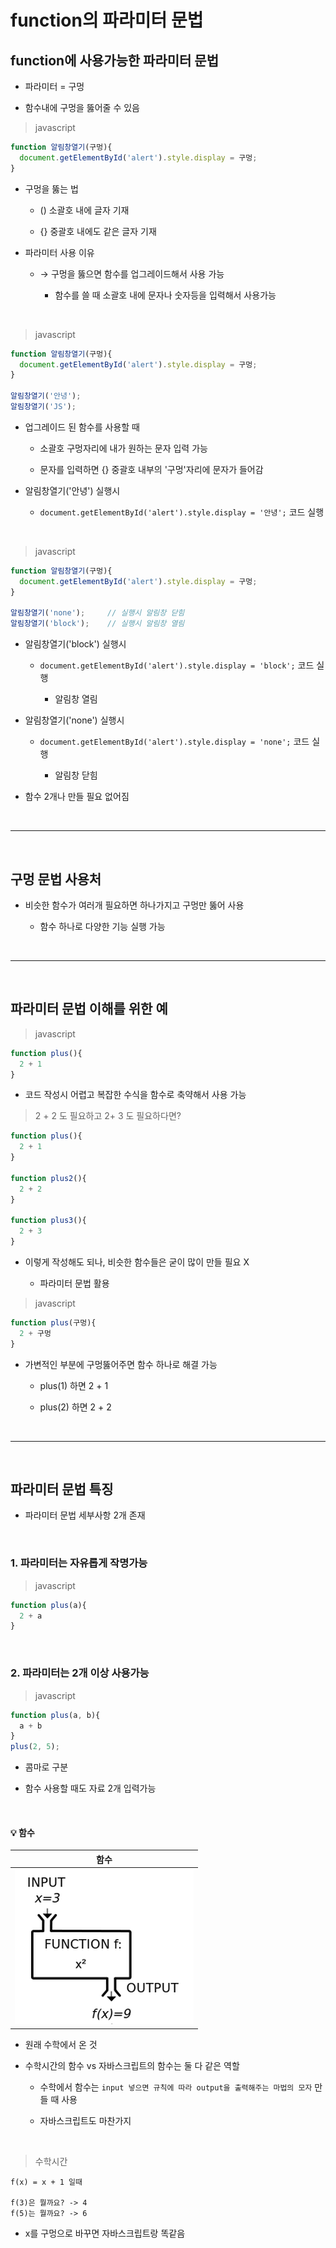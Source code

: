 # function의 파라미터 문법

function에 사용가능한 파라미터 문법 
---
- 파라미터 = 구멍

- 함수내에 구멍을 뚫어줄 수 있음

> javascript
```javascript
function 알림창열기(구멍){
  document.getElementById('alert').style.display = 구멍;
}
```
- 구멍을 뚫는 법

    - () 소괄호 내에 글자 기재

    - {} 중괄호 내에도 같은 글자 기재

- 파라미터 사용 이유

    - → 구멍을 뚫으면 함수를 업그레이드해서 사용 가능

        - 함수를 쓸 때 소괄호 내에 문자나 숫자등을 입력해서 사용가능

<br>

> javascript
```javascript
function 알림창열기(구멍){
  document.getElementById('alert').style.display = 구멍;
}

알림창열기('안녕');
알림창열기('JS');
```
- 업그레이드 된 함수를 사용할 때

    - 소괄호 구멍자리에 내가 원하는 문자 입력 가능

    - 문자를 입력하면 {} 중괄호 내부의 '구멍'자리에 문자가 들어감

- 알림창열기('안녕') 실행시

    - `document.getElementById('alert').style.display = '안녕';` 코드 실행

 
<br>

> javascript
```javascript
function 알림창열기(구멍){
  document.getElementById('alert').style.display = 구멍;
}

알림창열기('none');     // 실행시 알림창 닫힘
알림창열기('block');    // 실행시 알림창 열림
```
- 알림창열기('block') 실행시

    - `document.getElementById('alert').style.display = 'block';` 코드 실행

        - 알림창 열림

- 알림창열기('none') 실행시

    - `document.getElementById('alert').style.display = 'none';` 코드 실행

        - 알림창 닫힘 

- 함수 2개나 만들 필요 없어짐

<br>

---

<br>

구멍 문법 사용처
--- 
- 비슷한 함수가 여러개 필요하면 하나가지고 구멍만 뚫어 사용

  - 함수 하나로 다양한 기능 실행 가능

<br>

---

<br>

파라미터 문법 이해를 위한 예 
---
> javascript
```javascript
function plus(){
  2 + 1
}
```
- 코드 작성시 어렵고 복잡한 수식을 함수로 축약해서 사용 가능


> 2 + 2 도 필요하고 2+ 3 도 필요하다면?
```javascript
function plus(){
  2 + 1
}

function plus2(){
  2 + 2
}

function plus3(){
  2 + 3
}
```
- 이렇게 작성해도 되나, 비슷한 함수들은 굳이 많이 만들 필요 X

  - 파라미터 문법 활용

> javascript
```javascript
function plus(구멍){
  2 + 구멍
}
```
- 가변적인 부분에 구멍뚫어주면 함수 하나로 해결 가능

  - plus(1) 하면 2 + 1

  - plus(2) 하면 2 + 2 


<br>

---

<br>

파라미터 문법 특징
---
- 파라미터 문법 세부사항 2개 존재

<br>

### 1. 파라미터는 자유롭게 작명가능
> javascript
```javascript
function plus(a){ 
  2 + a
}
```

<br>

### 2. 파라미터는 2개 이상 사용가능
> javascript
```javascript
function plus(a, b){ 
  a + b
}
plus(2, 5);
```
- 콤마로 구분

- 함수 사용할 때도 자료 2개 입력가능

<br>

#### 💡 함수

|함수|
|-|
|![이미지](./img/01.png)|


- 원래 수학에서 온 것

- 수학시간의 함수 vs 자바스크립트의 함수는 둘 다 같은 역할

  - 수학에서 함수는 `input 넣으면 규칙에 따라 output을 출력해주는 마법의 모자` 만들 때 사용
  
  - 자바스크립트도 마찬가지

<br>

> 수학시간
```
f(x) = x + 1 일때

f(3)은 뭘까요? -> 4
f(5)는 뭘까요? -> 6
```
- x를 구멍으로 바꾸면 자바스크립트랑 똑같음

<br>

